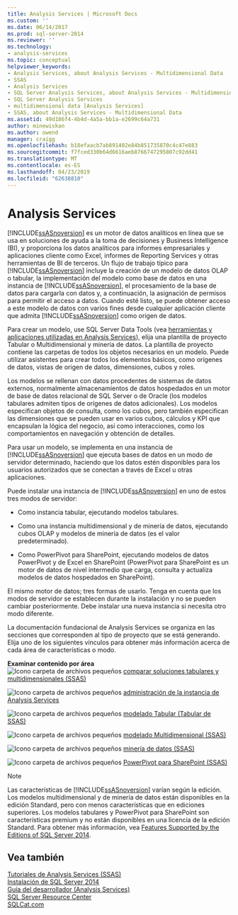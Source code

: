 ```yaml
---
title: Analysis Services | Microsoft Docs
ms.custom: ''
ms.date: 06/14/2017
ms.prod: sql-server-2014
ms.reviewer: ''
ms.technology:
- analysis-services
ms.topic: conceptual
helpviewer_keywords:
- Analysis Services, about Analysis Services - Multidimensional Data
- SSAS
- Analysis Services
- SQL Server Analysis Services, about Analysis Services - Multidimensional Data
- SQL Server Analysis Services
- multidimensional data [Analysis Services]
- SSAS, about Analysis Services - Multidimensional Data
ms.assetid: 49d186f4-4b4d-4a5a-bb1a-e2699c64a731
author: minewiskan
ms.author: owend
manager: craigg
ms.openlocfilehash: b18efaacb7ab891402e84b851735870c4c47e883
ms.sourcegitcommit: f7fced330b64d6616aeb8766747295807c92dd41
ms.translationtype: MT
ms.contentlocale: es-ES
ms.lasthandoff: 04/23/2019
ms.locfileid: "62638810"
---
```

# <a name="analysis-services"></a>Analysis Services
  [!INCLUDE[ssASnoversion](../includes/ssasnoversion-md.md)] es un motor de datos analíticos en línea que se usa en soluciones de ayuda a la toma de decisiones y Business Intelligence (BI), y proporciona los datos analíticos para informes empresariales y aplicaciones cliente como Excel, informes de Reporting Services y otras herramientas de BI de terceros. Un flujo de trabajo típico para [!INCLUDE[ssASnoversion](../includes/ssasnoversion-md.md)] incluye la creación de un modelo de datos OLAP o tabular, la implementación del modelo como base de datos en una instancia de [!INCLUDE[ssASnoversion](../includes/ssasnoversion-md.md)], el procesamiento de la base de datos para cargarla con datos y, a continuación, la asignación de permisos para permitir el acceso a datos. Cuando esté listo, se puede obtener acceso a este modelo de datos con varios fines desde cualquier aplicación cliente que admita [!INCLUDE[ssASnoversion](../includes/ssasnoversion-md.md)] como origen de datos.  
  
 Para crear un modelo, use SQL Server Data Tools (vea [herramientas y aplicaciones utilizadas en Analysis Services](tools-and-applications-used-in-analysis-services.md)), elija una plantilla de proyecto Tabular o Multidimensional y minería de datos. La plantilla de proyecto contiene las carpetas de todos los objetos necesarios en un modelo. Puede utilizar asistentes para crear todos los elementos básicos, como orígenes de datos, vistas de origen de datos, dimensiones, cubos y roles.  
  
 Los modelos se rellenan con datos procedentes de sistemas de datos externos, normalmente almacenamientos de datos hospedados en un motor de base de datos relacional de SQL Server o de Oracle (los modelos tabulares admiten tipos de orígenes de datos adicionales). Los modelos especifican objetos de consulta, como los cubos, pero también especifican las dimensiones que se pueden usar en varios cubos, cálculos y KPI que encapsulan la lógica del negocio, así como interacciones, como los comportamientos en navegación y obtención de detalles.  
  
 Para usar un modelo, se implementa en una instancia de [!INCLUDE[ssASnoversion](../includes/ssasnoversion-md.md)] que ejecuta bases de datos en un modo de servidor determinado, haciendo que los datos estén disponibles para los usuarios autorizados que se conectan a través de Excel u otras aplicaciones.  
  
 Puede instalar una instancia de [!INCLUDE[ssASnoversion](../includes/ssasnoversion-md.md)] en uno de estos tres modos de servidor:  
  
-   Como instancia tabular, ejecutando modelos tabulares.  
  
-   Como una instancia multidimensional y de minería de datos, ejecutando cubos OLAP y modelos de minería de datos (es el valor predeterminado).  
  
-   Como PowerPivot para SharePoint, ejecutando modelos de datos PowerPivot y de Excel en SharePoint (PowerPivot para SharePoint es un motor de datos de nivel intermedio que carga, consulta y actualiza modelos de datos hospedados en SharePoint).  
  
 El mismo motor de datos; tres formas de usarlo. Tenga en cuenta que los modos de servidor se establecen durante la instalación y no se pueden cambiar posteriormente. Debe instalar una nueva instancia si necesita otro modo diferente.  
  
 La documentación fundacional de Analysis Services se organiza en las secciones que corresponden al tipo de proyecto que se está generando. Elija uno de los siguientes vínculos para obtener más información acerca de cada área de características o modo.  
  
 **Examinar contenido por área**  
 ![Icono carpeta de archivos pequeños](../../2014/integration-services/media/filefolder-small.gif "archivo pequeño icono de carpeta") [comparar soluciones tabulares y multidimensionales &#40;SSAS&#41;](comparing-tabular-and-multidimensional-solutions-ssas.md)  
  
 ![Icono carpeta de archivos pequeños](../../2014/integration-services/media/filefolder-small.gif "archivo pequeño icono de carpeta") [administración de la instancia de Analysis Services](instances/analysis-services-instance-management.md)  
  
 ![Icono carpeta de archivos pequeños](../../2014/integration-services/media/filefolder-small.gif "archivo pequeño icono de carpeta") [modelado Tabular &#40;Tabular de SSAS&#41;](tabular-models/tabular-models-ssas.md)  
  
 ![Icono carpeta de archivos pequeños](../../2014/integration-services/media/filefolder-small.gif "archivo pequeño icono de carpeta") [modelado Multidimensional &#40;SSAS&#41;](multidimensional-models/multidimensional-models-ssas.md)  
  
 ![Icono carpeta de archivos pequeños](../../2014/integration-services/media/filefolder-small.gif "archivo pequeño icono de carpeta") [minería de datos &#40;SSAS&#41;](data-mining/data-mining-ssas.md)  
  
 ![Icono carpeta de archivos pequeños](../../2014/integration-services/media/filefolder-small.gif "archivo pequeño icono de carpeta") [PowerPivot para SharePoint &#40;SSAS&#41;](power-pivot-sharepoint/power-pivot-for-sharepoint-ssas.md)  
  
> [!NOTE]  
>  Las características de [!INCLUDE[ssASnoversion](../includes/ssasnoversion-md.md)] varían según la edición. Los modelos multidimensional y de minería de datos están disponibles en la edición Standard, pero con menos características que en ediciones superiores. Los modelos tabulares y PowerPivot para SharePoint son características premium y no están disponibles en una licencia de la edición Standard. Para obtener más información, vea [Features Supported by the Editions of SQL Server 2014](../../2014/getting-started/features-supported-by-the-editions-of-sql-server-2014.md).  
  
## <a name="see-also"></a>Vea también  
 [Tutoriales de Analysis Services &#40;SSAS&#41;](analysis-services-tutorials-ssas.md)   
 [Instalación de SQL Server 2014](../database-engine/install-windows/installation-for-sql-server.md)   
 [Guía del desarrollador &#40;Analysis Services&#41;](analysis-services-developer-documentation.md)   
 [SQL Server Resource Center](https://go.microsoft.com/fwlink/?linkID=219676)   
 [SQLCat.com](https://go.microsoft.com/fwlink/?linkID=220963)  
  
  
